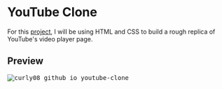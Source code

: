 # YouTube Clone

For this [project](https://www.theodinproject.com/paths/full-stack-ruby-on-rails/courses/html-and-css/lessons/embedding-images-and-video), I will be using HTML and CSS to build a rough replica of YouTube's video player page.

## Preview
<kbd>![curly08 github io_youtube-clone_](https://user-images.githubusercontent.com/65420305/148827388-ce7f9cbc-5a9e-4df5-b696-50418fb78865.png)</kbd>
